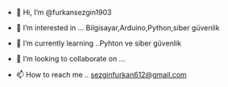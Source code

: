 - 👋 Hi, I’m @furkansezgin1903
- 👀 I’m interested in ... Bilgisayar,Arduino,Python,siber güvenlik 
- 🌱 I’m currently learning ..Pyhton ve siber güvenlik 

- 💞️ I’m looking to collaborate on ...
- 📫 How to reach me .. sezginfurkan612@gmail.com

<!---
furkansezgin1903/furkansezgin1903 is a ✨ special ✨ repository because its `README.md` (this file) appears on your GitHub profile.
You can click the Preview link to take a look at your changes.
--->
